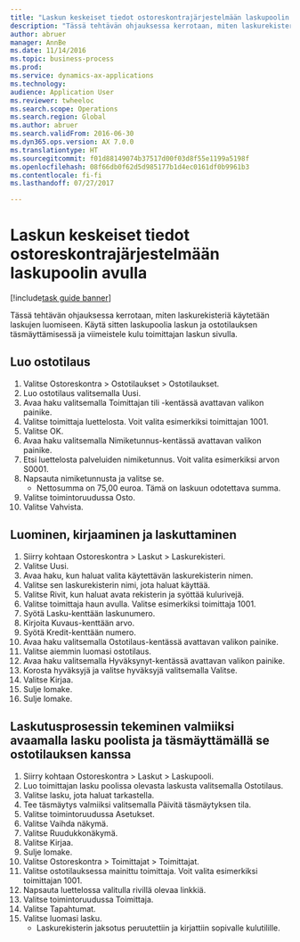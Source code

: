 ```yaml
--- 
title: "Laskun keskeiset tiedot ostoreskontrajärjestelmään laskupoolin avulla"
description: "Tässä tehtävän ohjauksessa kerrotaan, miten laskurekisteriä käytetään laskujen luomiseen."
author: abruer
manager: AnnBe
ms.date: 11/14/2016
ms.topic: business-process
ms.prod: 
ms.service: dynamics-ax-applications
ms.technology: 
audience: Application User
ms.reviewer: twheeloc
ms.search.scope: Operations
ms.search.region: Global
ms.author: abruer
ms.search.validFrom: 2016-06-30
ms.dyn365.ops.version: AX 7.0.0
ms.translationtype: HT
ms.sourcegitcommit: f01d88149074b37517d00f03d8f55e1199a5198f
ms.openlocfilehash: 08f66db0f62d5d985177b1d4ec0161df0b9961b3
ms.contentlocale: fi-fi
ms.lasthandoff: 07/27/2017

---
```

# <a name="key-invoice-data-into-the-ap-system-using-invoice-pool"></a>Laskun keskeiset tiedot ostoreskontrajärjestelmään laskupoolin avulla

[!include[task guide banner](../../includes/task-guide-banner.md)]

Tässä tehtävän ohjauksessa kerrotaan, miten laskurekisteriä käytetään laskujen luomiseen.  Käytä sitten laskupoolia laskun ja ostotilauksen täsmäyttämisessä ja viimeistele kulu toimittajan laskun sivulla.


## <a name="create-a-purchase-order"></a>Luo ostotilaus
1. Valitse Ostoreskontra > Ostotilaukset > Ostotilaukset.
2. Luo ostotilaus valitsemalla Uusi.
3. Avaa haku valitsemalla Toimittajan tili -kentässä avattavan valikon painike.
4. Valitse toimittaja luettelosta. Voit valita esimerkiksi toimittajan 1001.
5. Valitse OK.
6. Avaa haku valitsemalla Nimiketunnus-kentässä avattavan valikon painike.
7. Etsi luettelosta palveluiden nimiketunnus. Voit valita esimerkiksi arvon S0001.
8. Napsauta nimiketunnusta ja valitse se.
    * Nettosumma on 75,00 euroa.  Tämä on laskuun odotettava summa.  
9. Valitse toimintoruudussa Osto.
10. Valitse Vahvista.

## <a name="create-and-post-and-invoice"></a>Luominen, kirjaaminen ja laskuttaminen
1. Siirry kohtaan Ostoreskontra > Laskut > Laskurekisteri.
2. Valitse Uusi.
3. Avaa haku, kun haluat valita käytettävän laskurekisterin nimen.
4. Valitse sen laskurekisterin nimi, jota haluat käyttää.
5. Valitse Rivit, kun haluat avata rekisterin ja syöttää kulurivejä.
6. Valitse toimittaja haun avulla. Valitse esimerkiksi toimittaja 1001.
7. Syötä Lasku-kenttään laskunumero.
8. Kirjoita Kuvaus-kenttään arvo.
9. Syötä Kredit-kenttään numero.
10. Avaa haku valitsemalla Ostotilaus-kentässä avattavan valikon painike.
11. Valitse aiemmin luomasi ostotilaus.
12. Avaa haku valitsemalla Hyväksynyt-kentässä avattavan valikon painike.
13. Korosta hyväksyjä ja valitse hyväksyjä valitsemalla Valitse.
14. Valitse Kirjaa.
15. Sulje lomake.
16. Sulje lomake.

## <a name="open-an-invoice-from-the-pool-and-match-it-to-a-purchase-order-to-complete-the-invoice-process"></a>Laskutusprosessin tekeminen valmiiksi avaamalla lasku poolista ja täsmäyttämällä se ostotilauksen kanssa
1. Siirry kohtaan Ostoreskontra > Laskut > Laskupooli.
2. Luo toimittajan lasku poolissa olevasta laskusta valitsemalla Ostotilaus.
3. Valitse lasku, jota haluat tarkastella.
4. Tee täsmäytys valmiiksi valitsemalla Päivitä täsmäytyksen tila.
5. Valitse toimintoruudussa Asetukset.
6. Valitse Vaihda näkymä.
7. Valitse Ruudukkonäkymä.
8. Valitse Kirjaa.
9. Sulje lomake.
10. Valitse Ostoreskontra > Toimittajat > Toimittajat.
11. Valitse ostotilauksessa mainittu toimittaja. Voit valita esimerkiksi toimittajan 1001.
12. Napsauta luettelossa valitulla rivillä olevaa linkkiä.
13. Valitse toimintoruudussa Toimittaja.
14. Valitse Tapahtumat.
15. Valitse luomasi lasku.
    * Laskurekisterin jaksotus peruutettiin ja kirjattiin sopivalle kulutilille.  


